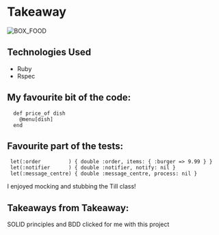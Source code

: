 Takeaway
=======================


![BOX_FOOD](http://www.smart-restaurants.co.uk/site/wp-content/uploads/2014/04/Chinese-Takeaway-Box-To-Take-Home.jpg)

## Technologies Used

- Ruby
- Rspec

## My favourite bit of the code:

~~~
  def price_of dish
    @menu[dish]
  end
~~~

## Favourite part of the tests:

~~~
 let(:order         ) { double :order, items: { :burger => 9.99 } }
 let(:notifier      ) { double :notifier, notify: nil }
 let(:message_centre) { double :message_centre, process: nil }
~~~

I enjoyed mocking and stubbing the Till class!

## Takeaways from Takeaway:

SOLID principles and BDD clicked for me with this project
